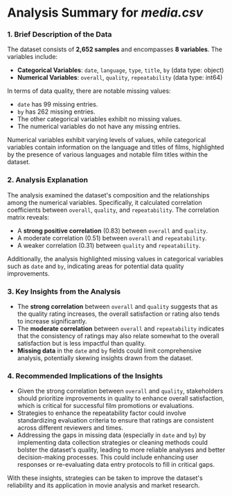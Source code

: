 # Analysis Summary for _media.csv_

### 1. Brief Description of the Data
The dataset consists of **2,652 samples** and encompasses **8 variables**. The variables include:
- **Categorical Variables**: `date`, `language`, `type`, `title`, `by` (data type: object)
- **Numerical Variables**: `overall`, `quality`, `repeatability` (data type: int64)

In terms of data quality, there are notable missing values:
- `date` has 99 missing entries.
- `by` has 262 missing entries.
- The other categorical variables exhibit no missing values.
- The numerical variables do not have any missing entries.

Numerical variables exhibit varying levels of values, while categorical variables contain information on the language and titles of films, highlighted by the presence of various languages and notable film titles within the dataset.

### 2. Analysis Explanation
The analysis examined the dataset's composition and the relationships among the numerical variables. Specifically, it calculated correlation coefficients between `overall`, `quality`, and `repeatability`. The correlation matrix reveals:
- A **strong positive correlation** (0.83) between `overall` and `quality`. 
- A moderate correlation (0.51) between `overall` and `repeatability`.
- A weaker correlation (0.31) between `quality` and `repeatability`.

Additionally, the analysis highlighted missing values in categorical variables such as `date` and `by`, indicating areas for potential data quality improvements.

### 3. Key Insights from the Analysis
- The **strong correlation** between `overall` and `quality` suggests that as the quality rating increases, the overall satisfaction or rating also tends to increase significantly.
- The **moderate correlation** between `overall` and `repeatability` indicates that the consistency of ratings may also relate somewhat to the overall satisfaction but is less impactful than quality.
- **Missing data** in the `date` and `by` fields could limit comprehensive analysis, potentially skewing insights drawn from the dataset.

### 4. Recommended Implications of the Insights
- Given the strong correlation between `overall` and `quality`, stakeholders should prioritize improvements in quality to enhance overall satisfaction, which is critical for successful film promotions or evaluations.
- Strategies to enhance the repeatability factor could involve standardizing evaluation criteria to ensure that ratings are consistent across different reviewers and times.
- Addressing the gaps in missing data (especially in `date` and `by`) by implementing data collection strategies or cleaning methods could bolster the dataset's quality, leading to more reliable analyses and better decision-making processes. This could include enhancing user responses or re-evaluating data entry protocols to fill in critical gaps.

With these insights, strategies can be taken to improve the dataset's reliability and its application in movie analysis and market research.
